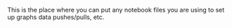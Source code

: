 This is the place where you can put any notebook files you are using to set up graphs data pushes/pulls, etc.